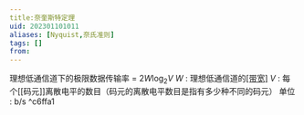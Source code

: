 ```yaml
---
title:奈奎斯特定理
uid: 202301101011
aliases: [Nyquist,奈氏准则]
tags: []
from: 
---
```

理想低通信道下的极限数据传输率 = $2W\log_2{V}$
$W$ : 理想低通信道的[[带宽]](Hz)
$V$ : 每个[[码元]]离散电平的数目（码元的离散电平数目是指有多少种不同的码元）
单位 : b/s
^c6ffa1


